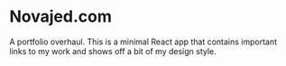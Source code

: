 # Novajed.com
A portfolio overhaul. This is a minimal React app that contains important links to my work and shows off a bit of my design style. 
